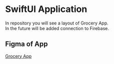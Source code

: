 # SwiftUI Application

In repository you will see a layout of Grocery App. <br />
In the future will be added connection to Firebase.

## Figma of App
[Grocery App](https://www.figma.com/design/czt5xDFrjWHFTBZurYxwTl/Grocery-App-(Big-Cart)-(Community)?node-id=0-1&p=f&t=GtsUmvk4buP0LCHh-0)
